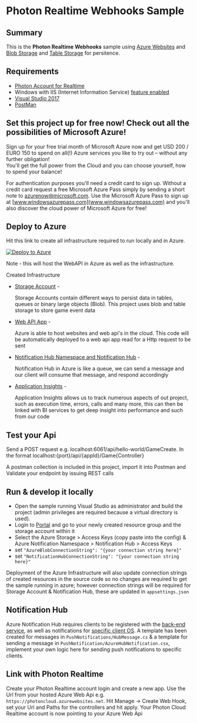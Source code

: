 # Photon Realtime Webhooks Sample

## Summary

This is the **Photon Realtime Webhooks** sample using [Azure Websites](https://docs.microsoft.com/en-us/azure/app-service/app-service-how-works-readme?toc=%2fazure%2fapp-service-api%2ftoc.json) and [Blob Storage](http://www.windowsazure.com/en-us/services/storage/) and [Table Storage](http://www.windowsazure.com/en-us/services/storage/) for persitence.


## Requirements

- [Photon Account for Realtime](https://www.photonengine.com/en-US/Realtime)
- Windows with IIS (Internet Information Service) [feature enabled](https://msdn.microsoft.com/en-GB/library/ms181052(v=vs.80).aspx)
- [Visual Studio 2017](https://www.visualstudio.com/downloads/)
- [PostMan](https://www.getpostman.com/)


## Set this project up for free now! Check out all the possibilities of Microsoft Azure!

Sign up for your free trial month of Microsoft Azure now and get USD 200 / EURO 150 to spend on all(!) Azure services you like to try out – without any further obligation!  
You'll get the full power from the Cloud and you can choose yourself, how to spend your balance!
 
For authentication purposes you'll need a credit card to sign up.
Without a credit card request a free Microsoft Azure Pass simply by sending a short note to [azurenow@microsoft.com](azurenow@microsoft.com).
Use the Microsoft Azure Pass to sign up at [www.windowsazurepass.com](www.windowsazurepass.com) and you'll also discover the cloud power of Microsoft Azure for free!

## Deploy to Azure
Hit this link to create all infrastructure required to run locally and in Azure.  
 
[![Deploy to Azure](http://azuredeploy.net/deploybutton.png)](https://azuredeploy.net/)

Note - this will host the WebAPI in Azure as well as the infrastructure.

Created Infrastructure
*  [Storage Account](https://docs.microsoft.com/en-us/azure/storage/storage-introduction) - 

    Storage Accounts contain different ways to persist data in tables, queues or binary large objects (Blob). This project uses blob and table storage to store game event data 

*  [Web API App](https://docs.microsoft.com/en-us/azure/app-service/app-service-how-works-readme?toc=%2fazure%2fapp-service-api%2ftoc.json) -

    Azure is able to host websites and web api's in the cloud. This code will be automatically deployed to a web api app read for a Http request to be sent

*  [Notification Hub Namespace and Notification Hub](https://docs.microsoft.com/en-us/azure/notification-hubs/) -

    Notification Hub in Azure is like a queue, we can send a message and our client will consume that message, and respond accordingly

*  [Application Insights](https://azure.microsoft.com/en-gb/services/application-insights/) -
   
    Application Insights allows us to track numerous aspects of out project, such as execution time, errors, calls and many more, this can then be linked
    with BI services to get deep insight into performance and such from our code

## Test your Api
Send a POST request e.g. localhost:6061/api/hello-world/GameCreate. In the format localhost:{port}/api/{appId}/Game{Controller}

A postman collection is included in this project, import it into Postman and Validate your endpoint by issuing REST calls 

## Run & develop it locally

- Open the sample running Visual Studio as administrator and build the project (admin privileges are required because a virtual directory is used).
- Login to [Portal](http://portal.azure.com) and go to your newly created resource group and the storage account within it
- Select the Azure Storage > Access Keys (copy paste into the config) & Azure Notification Namespace > Notification Hub > Access Keys
- set `"AzureBlobConnectionString": "{your connection string here}"`
- set `"NotificationHubConnectionString": "{your connection string here}"`

Deployment of the Azure Infrastructure will also update connection strings of created resources in the source code so no changes are required to get the sample running in azure; 
however connection strings will be required for Storage Account & Notification Hub, these are updated in `appsettings.json`

## Notification Hub
Azure Notification Hub requires clients to be registered with the [back-end service](https://docs.microsoft.com/en-us/azure/notification-hubs/notification-hubs-ios-aspnet-register-user-from-backend-to-push-notification),
as well as notifications for [specific client OS](https://docs.microsoft.com/en-us/azure/notification-hubs/notification-hubs-aspnet-cross-platform-notification).
A template has been created for messages in `PushNotifications/HubMessage.cs` & a template for sending a message in `PushNotification/AzureHubNotification.csx`, implement your own logic here for sending push notifications to specific clients.

## Link with Photon Realtime
Create your Photon Realtime account login and create a new app. Use the Url from your hosted Azure Web Api e.g. `https://photoncloud.azurewebsites.net`.
Hit Manage -> Create Web Hook, set your Url and Paths for the controllers and hit apply.
Your Photon Cloud Realtime account is now pointing to your Azure Web Api